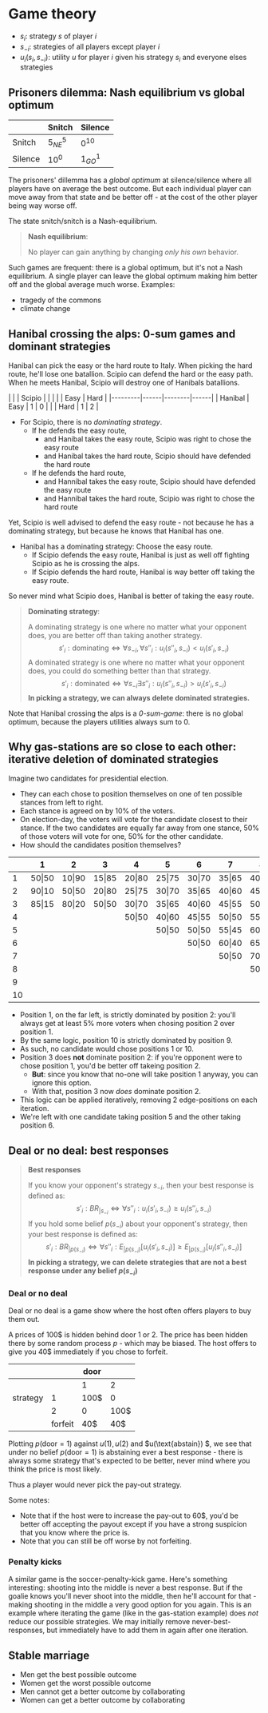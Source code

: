 # Game theory

- $s_i$: strategy $s$ of player $i$
- $s_{-i}$: strategies of all players except player $i$
- $u_i(s_i, s_{-i})$: utility $u$ for player $i$ given his strategy $s_i$ and everyone elses strategies

## Prisoners dilemma: Nash equilibrium vs global optimum

|         | Snitch     | Silence    |
|---------|------------|------------|
| Snitch  | $5^5_{NE}$ | $0^{10}$   |
| Silence | $10^0$     | $1^1_{GO}$ |

The prisoners' dillemma has a *global optimum* at silence/silence where all players have on average the best outcome.
But each individual player can move away from that state and be better off - at the cost of the other player being way worse off.

The state snitch/snitch is a Nash-equilibrium.

> **Nash equilibrium**:
>
> No player can gain anything by changing *only his own* behavior.

Such games are frequent: there is a global optimum, but it's not a Nash equilibrium.
A single player can leave the global optimum making him better off and the global average much worse.
Examples:
 - tragedy of the commons
 - climate change


## Hanibal crossing the alps: 0-sum games and dominant strategies

Hanibal can pick the easy or the hard route to Italy.
When picking the hard route, he'll lose one batallion.
Scipio can defend the hard or the easy path.
When he meets Hanibal, Scipio will destroy one of Hanibals batallions.

|         |      | Scipio |      |
|         |      | Easy   | Hard |
|---------|------|--------|------|
| Hanibal | Easy | 1      | 0    |
|         | Hard | 1      | 2    |

- For Scipio, there is no *dominating strategy*. 
    - If he defends the easy route,
        - and Hanibal takes the easy route, Scipio was right to chose the easy route
        - and Hanibal takes the hard route, Scipio should have defended the hard route
    - If he defends the hard route,
        - and Hannibal takes the easy route, Scipio should have defended the easy route
        - and Hannibal takes the hard route, Scipio was right to chose the hard route

Yet, Scipio is well advised to defend the easy route - not because he has a dominating strategy, but because he knows that Hanibal has one.

- Hanibal has a dominating strategy: Choose the easy route.
    - If Scipio defends the easy route, Hanibal is just as well off fighting Scipio as he is crossing the alps.
    - If Scipio defends the hard route, Hanibal is way better off taking the easy route.

So never mind what Scipio does, Hanibal is better of taking the easy route.

> **Dominating strategy**:
>
> A dominating strategy is one where no matter what your opponent does, you are better off than taking another strategy.
> $$ s'_i: \text{dominating} \iff \forall s_{-i}, \forall s''_i: u_i(s''_i, s_{-i}) < u_i(s'_i, s_{-i})$$
> A dominated strategy is one where no matter what your opponent does, you could do something better than that strategy.
> $$ s'_i: \text{dominated} \iff \forall s_{-i} \exists s''_{i}: u_i(s''_i, s_{-i}) > u_i(s'_i, s_{-i}) $$ 
> **In picking a strategy, we can always delete dominated strategies.**


Note that Hanibal crossing the alps is a *0-sum-game*: there is no global optimum, because the players utilities always sum to 0.


## Why gas-stations are so close to each other: iterative deletion of dominated strategies

Imagine two candidates for presidential election. 
- They can each chose to position themselves on one of ten possible stances from left to right.
- Each stance is agreed on by 10% of the voters.
- On election-day, the voters will vote for the candidate closest to their stance. If the two candidates are equally far away from one stance, 50% of those voters will vote for one, 50% for the other candidate.
- How should the candidates position themselves?


|    | 1      | 2      | 3      | 4      | 5      | 6      | 7      | 8      | 9      | 10     |
|----|--------|--------|--------|--------|--------|--------|--------|--------|--------|--------|
| 1  | 50\|50 | 10\|90 | 15\|85 | 20\|80 | 25\|75 | 30\|70 | 35\|65 | 40\|60 | 45\|55 | 50\|50 |
| 2  | 90\|10 | 50\|50 | 20\|80 | 25\|75 | 30\|70 | 35\|65 | 40\|60 | 45\|55 | 50\|50 | 55\|45 |
| 3  | 85\|15 | 80\|20 | 50\|50 | 30\|70 | 35\|65 | 40\|60 | 45\|55 | 50\|50 | 55\|45 | 60\|40 |
| 4  |        |        |        | 50\|50 | 40\|60 | 45\|55 | 50\|50 | 55\|45 | 60\|40 | 65\|35 |
| 5  |        |        |        |        | 50\|50 | 50\|50 | 55\|45 | 60\|40 | 65\|35 | 70\|30 |
| 6  |        |        |        |        |        | 50\|50 | 60\|40 | 65\|35 | 70\|30 | 75\|25 |
| 7  |        |        |        |        |        |        | 50\|50 | 70\|30 | 75\|25 | 80\|20 |
| 8  |        |        |        |        |        |        |        | 50\|50 | 80\|20 | 85\|15 |
| 9  |        |        |        |        |        |        |        |        | 50\|50 | 90\|10 |
| 10 |        |        |        |        |        |        |        |        |        | 50\|50 |


- Position 1, on the far left, is strictly dominated by position 2: you'll always get at least 5% more voters when chosing position 2 over position 1.
- By the same logic, position 10 is strictly dominated by position 9.
- As such, no candidate would chose positions 1 or 10.
- Position 3 does **not** dominate position 2: if you're opponent were to chose position 1, you'd be better off takeing position 2.
    - **But**: since you know that no-one will take position 1 anyway, you can ignore this option.
    - With that, position 3 now *does* dominate position 2.
- This logic can be applied iteratively, removing 2 edge-positions on each iteration.
- We're left with one candidate taking position 5 and the other taking position 6.


## Deal or no deal: best responses

> **Best responses**
>
> If you know your opponent's strategy $s_{-i}$, then your best response is defined as:
> $$ s'_i: BR_{|s_{-i}} \iff \forall s''_i: u_i(s'_i, s_{-i}) \geq u_i(s''_i, s_{-i}) $$
> If you hold some belief $p(s_{-i})$ about your opponent's strategy, then your best response is defined as:
> $$ s'_i: BR_{|p(s_{-i})} \iff \forall s''_i: E_{|p(s_{-i})}[u_i(s'_i, s_{-i})] \geq E_{|p(s_{-i})}[u_i(s''_i, s_{-i})]$$ 
> **In picking a strategy, we can delete strategies that are not a best response under any belief $p(s_{-i})$**


### Deal or no deal
Deal or no deal is a game show where the host often offers players to buy them out.

A prices of 100$ is hidden behind door 1 or 2. The price has been hidden there by some random process $p$ - which may be biased.
The host offers to give you 40$ immediately if you chose to forfeit.

|          |         | door |      |
|----------|---------|------|------|
|          |         | 1    | 2    |
| strategy | 1       | 100$ | 0    |
|          | 2       | 0    | 100$ |
|          | forfeit | 40$  | 40$  |

Plotting $p(\text{door}=1)$ against $u(1), u(2)$ and $u(\text{abstain}) $, we see that under no belief $p(\text{door}=1)$ is abstaining ever a best response - there is always some strategy that's expected to be better, never mind where you think the price is most likely. 

Thus a player would never pick the pay-out strategy.

Some notes:
- Note that if the host were to increase the pay-out to 60$, you'd be better off accepting the payout except if you have a strong suspicion that you know where the price is.
- Note that you can still be off worse by not forfeiting.

### Penalty kicks
A similar game is the soccer-penalty-kick game. Here's something interesting: shooting into the middle is never a best response. But if the goalie knows you'll never shoot into the middle, then he'll account for that - making shooting in the middle a very good option for you again. This is an example where iterating the game (like in the gas-station example) does *not* reduce our possible strategies. We may initially remove never-best-responses, but immediately have to add them in again after one iteration.






## Stable marriage
- Men get the best possible outcome
- Women get the worst possible outcome
- Men cannot get a better outcome by collaborating
- Women can get a better outcome by collaborating
